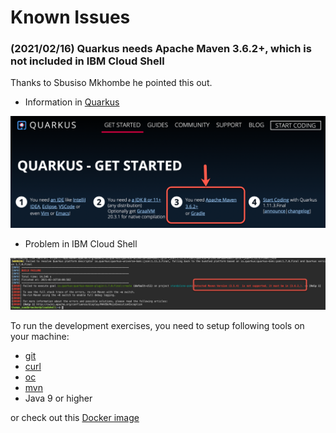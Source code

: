 # Known Issues

### (2021/02/16) Quarkus needs Apache Maven 3.6.2+, which is not included in IBM Cloud Shell

Thanks to Sbusiso Mkhombe he pointed this out.

* Information in [Quarkus](https://quarkus.io/get-started/)

![](../images/i-quarkus-01.png)

* Problem in IBM Cloud Shell

![](../images/i-quarkus-02.png)

To run the development exercises, you need to setup following tools on your machine:

* [git](https://git-scm.com/book/en/v2/Getting-Started-Installing-Git)
* [curl](https://curl.haxx.se/download.html)
* [oc](https://docs.openshift.com/container-platform/4.3/welcome/index.html)
* [mvn](https://maven.apache.org/ref/3.6.3/maven-embedder/cli.html)
* Java 9 or higher

or check out this [Docker image](https://hub.docker.com/r/tsuedbroecker/cns-workshop-tools)